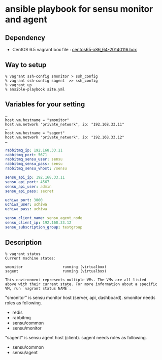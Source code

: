 # ansible playbook for sensu monitor and agent

## Dependency

* CentOS 6.5 vagrant box file : 
  [centos65-x86_64-20140116.box](https://github.com/2creatives/vagrant-centos/releases/download/v6.5.3/centos65-x86_64-20140116.box, "centos65-x86_64-20140116.box")


## Way to setup

```
% vagrant ssh-config smonitor > ssh_config
% vagrant ssh-config sagent  >> ssh_config
% vagrant up
% ansible-playbook site.yml
```

## Variables for your setting

``` Vagrantfile
…
host.vm.hostname = "smonitor"
host.vm.network "private_network", ip: "192.168.33.11"
…
host.vm.hostname = "sagent"
host.vm.network "private_network", ip: "192.168.33.12"
…

```

``` group_vars/all.yml
rabbitmq_ip: 192.168.33.11
rabbitmq_port: 5671
rabbitmq_sensu_user: sensu
rabbitmq_sensu_pass: sensu
rabbitmq_sensu_vhost: /sensu

sensu_api_ip: 192.168.33.11
sensu_api_port: 4567
sensu_api_user: admin
sensu_api_pass: secret

uchiwa_port: 3000
uchiwa_user: uchiwa
uchiwa_pass: uchiwa

sensu_client_name: sensu_agent_node
sensu_client_ip: 192.168.33.12
sensu_subscription_group: testgroup
```

## Description

```
% vagrant status
Current machine states:

smonitor                  running (virtualbox)
sagent                    running (virtualbox)

This environment represents multiple VMs. The VMs are all listed
above with their current state. For more information about a specific
VM, run `vagrant status NAME`.
```

"smonitor" is sensu monitor host (server, api, dashboard).  smonitor needs roles as following.

* redis
* rabbitmq
* sensu/common
* sensu/monitor

"sagent" is sensu agent host (client). sagent needs roles as following.

* sensu/common
* sensu/agent
